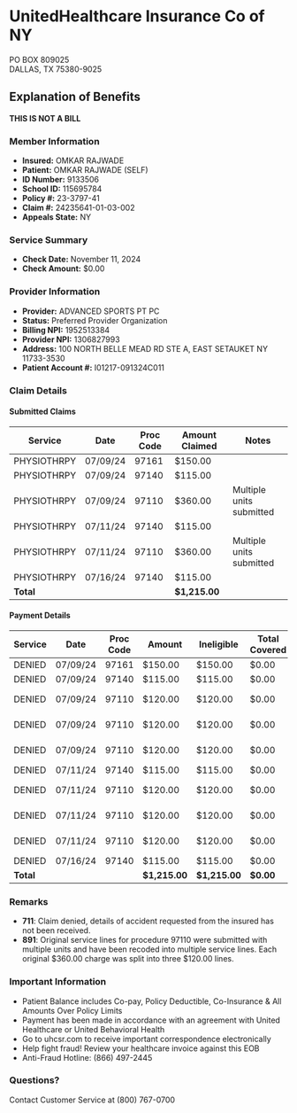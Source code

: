 # UnitedHealthcare Insurance Co of NY
PO BOX 809025  
DALLAS, TX 75380-9025

## Explanation of Benefits
**THIS IS NOT A BILL**

### Member Information
- **Insured:** OMKAR RAJWADE
- **Patient:** OMKAR RAJWADE (SELF)
- **ID Number:** 9133506
- **School ID:** 115695784
- **Policy #:** 23-3797-41
- **Claim #:** 24235641-01-03-002
- **Appeals State:** NY

### Service Summary
- **Check Date:** November 11, 2024
- **Check Amount:** $0.00

### Provider Information
- **Provider:** ADVANCED SPORTS PT PC
- **Status:** Preferred Provider Organization
- **Billing NPI:** 1952513384
- **Provider NPI:** 1306827993
- **Address:** 100 NORTH BELLE MEAD RD STE A, EAST SETAUKET NY 11733-3530
- **Patient Account #:** I01217-091324C011

### Claim Details

#### Submitted Claims
| Service | Date | Proc Code | Amount Claimed | Notes |
|---------|------|-----------|----------------|-------|
| PHYSIOTHRPY | 07/09/24 | 97161 | $150.00 | |
| PHYSIOTHRPY | 07/09/24 | 97140 | $115.00 | |
| PHYSIOTHRPY | 07/09/24 | 97110 | $360.00 | Multiple units submitted |
| PHYSIOTHRPY | 07/11/24 | 97140 | $115.00 | |
| PHYSIOTHRPY | 07/11/24 | 97110 | $360.00 | Multiple units submitted |
| PHYSIOTHRPY | 07/16/24 | 97140 | $115.00 | |
| **Total** | | | **$1,215.00** | |

#### Payment Details
| Service | Date | Proc Code | Amount | Ineligible | Total Covered | Co-Pay | Deductible | Plan Paid | Patient Balance | Remark Codes |
|---------|------|-----------|---------|------------|---------------|--------|-------------|-----------|-----------------|--------------|
| DENIED | 07/09/24 | 97161 | $150.00 | $150.00 | $0.00 | $0.00 | $0.00 | $0.00 | $150.00 | 711 |
| DENIED | 07/09/24 | 97140 | $115.00 | $115.00 | $0.00 | $0.00 | $0.00 | $0.00 | $115.00 | 711 |
| DENIED | 07/09/24 | 97110 | $120.00 | $120.00 | $0.00 | $0.00 | $0.00 | $0.00 | $120.00 | 711, 891 |
| DENIED | 07/09/24 | 97110 | $120.00 | $120.00 | $0.00 | $0.00 | $0.00 | $0.00 | $120.00 | 711, 891 |
| DENIED | 07/09/24 | 97110 | $120.00 | $120.00 | $0.00 | $0.00 | $0.00 | $0.00 | $120.00 | 711, 891 |
| DENIED | 07/11/24 | 97140 | $115.00 | $115.00 | $0.00 | $0.00 | $0.00 | $0.00 | $115.00 | 711 |
| DENIED | 07/11/24 | 97110 | $120.00 | $120.00 | $0.00 | $0.00 | $0.00 | $0.00 | $120.00 | 711, 891 |
| DENIED | 07/11/24 | 97110 | $120.00 | $120.00 | $0.00 | $0.00 | $0.00 | $0.00 | $120.00 | 711, 891 |
| DENIED | 07/11/24 | 97110 | $120.00 | $120.00 | $0.00 | $0.00 | $0.00 | $0.00 | $120.00 | 711, 891 |
| DENIED | 07/16/24 | 97140 | $115.00 | $115.00 | $0.00 | $0.00 | $0.00 | $0.00 | $115.00 | 711 |
| **Total** | | | **$1,215.00** | **$1,215.00** | **$0.00** | **$0.00** | **$0.00** | **$0.00** | **$1,215.00** | |

### Remarks
- **711**: Claim denied, details of accident requested from the insured has not been received.
- **891**: Original service lines for procedure 97110 were submitted with multiple units and have been recoded into multiple service lines. Each original $360.00 charge was split into three $120.00 lines.

### Important Information
- Patient Balance includes Co-pay, Policy Deductible, Co-Insurance & All Amounts Over Policy Limits
- Payment has been made in accordance with an agreement with United Healthcare or United Behavioral Health
- Go to uhcsr.com to receive important correspondence electronically
- Help fight fraud! Review your healthcare invoice against this EOB
- Anti-Fraud Hotline: (866) 497-2445

### Questions?
Contact Customer Service at (800) 767-0700